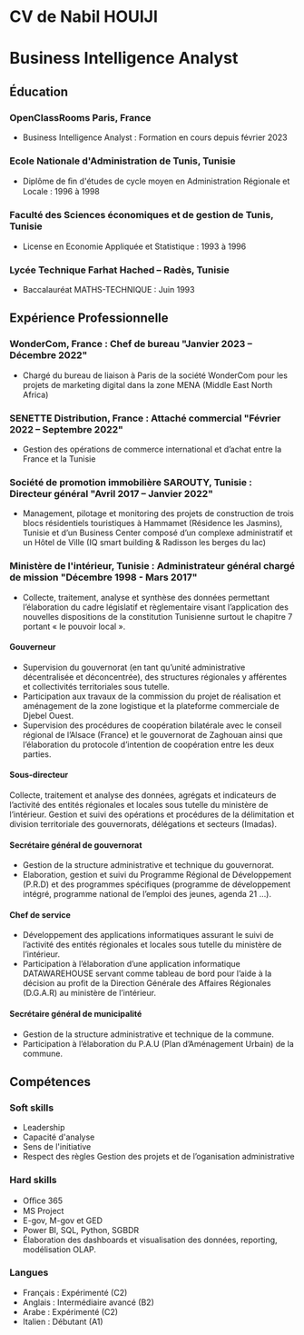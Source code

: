 # CV de Nabil HOUIJI

# Business Intelligence Analyst

## Éducation

### OpenClassRooms Paris, France
- Business Intelligence Analyst : Formation en cours depuis février 2023
### Ecole Nationale d'Administration de Tunis, Tunisie
- Diplôme de ﬁn d'études de cycle moyen en Administration Régionale et Locale : 1996 à 1998
### Faculté des Sciences économiques et de gestion de Tunis, Tunisie
- License en Economie Appliquée et Statistique : 1993 à 1996
### Lycée Technique Farhat Hached – Radès, Tunisie
- Baccalauréat MATHS-TECHNIQUE : Juin 1993

## Expérience Professionnelle

### WonderCom, France : Chef de bureau "Janvier 2023  – Décembre 2022"
- Chargé du bureau de liaison à Paris de la société WonderCom pour les projets de marketing digital dans la zone MENA (Middle East North Africa) 
### SENETTE Distribution, France : Attaché commercial "Février 2022 – Septembre 2022"
- Gestion des opérations de commerce international et d’achat entre la France et la Tunisie
### Société de promotion immobilière SAROUTY, Tunisie : Directeur général "Avril 2017 – Janvier 2022"
- Management, pilotage et monitoring des projets de construction de trois blocs résidentiels touristiques à Hammamet (Résidence les Jasmins), Tunisie et d’un Business Center composé d’un complexe administratif et un Hôtel de Ville (IQ smart building & Radisson les berges du lac)
### Ministère de l'intérieur, Tunisie : Administrateur général chargé de mission "Décembre 1998 - Mars 2017"
- Collecte, traitement, analyse et synthèse des données permettant l’élaboration du cadre législatif et règlementaire visant l’application des nouvelles dispositions de la constitution Tunisienne surtout le chapitre 7 portant « le pouvoir local ».

#### Gouverneur 
- Supervision du gouvernorat (en tant qu’unité administrative décentralisée et déconcentrée), des structures régionales y afférentes et collectivités territoriales sous tutelle.
- Participation aux travaux de la commission du projet de réalisation et aménagement de la zone logistique et la plateforme commerciale de Djebel Ouest.
- Supervision des procédures de coopération bilatérale avec le conseil régional de l’Alsace (France) et le gouvernorat de Zaghouan ainsi que l’élaboration du protocole d’intention de coopération entre les deux parties.
#### Sous-directeur
Collecte, traitement et analyse des données, agrégats et indicateurs de l’activité des entités régionales et locales sous tutelle du ministère de l’intérieur.
Gestion et suivi des opérations et procédures de la délimitation et division territoriale des gouvernorats, délégations et secteurs (Imadas).
#### Secrétaire général de gouvernorat
- Gestion de la structure administrative et technique du gouvernorat.
- Elaboration, gestion et suivi du Programme Régional de Développement (P.R.D) et des programmes spécifiques (programme de développement intégré, programme national de l’emploi des jeunes, agenda 21 …).
#### Chef de service
- Développement des applications informatiques assurant le suivi de l’activité des entités régionales et locales sous tutelle du ministère de l’intérieur.
- Participation à l’élaboration d’une application informatique DATAWAREHOUSE servant comme tableau de bord pour l’aide à la décision au profit de la Direction Générale des Affaires Régionales (D.G.A.R) au ministère de l’intérieur.
#### Secrétaire général de municipalité
- Gestion de la structure administrative et technique de la commune.
- Participation à l’élaboration du P.A.U (Plan d’Aménagement Urbain) de la commune.


## Compétences

### Soft skills
- Leadership
- Capacité d'analyse
- Sens de l'initiative
- Respect des règles Gestion des projets et de l’oganisation administrative

### Hard skills
- Oﬃce 365
- MS Project
- E-gov, M-gov et GED
- Power BI, SQL, Python, SGBDR
- Élaboration des dashboards et visualisation des données, reporting, modélisation OLAP.

### Langues
- Français : Expérimenté (C2)
- Anglais :  Intermédiaire avancé (B2)
- Arabe : Expérimenté (C2)
- Italien : Débutant (A1)
